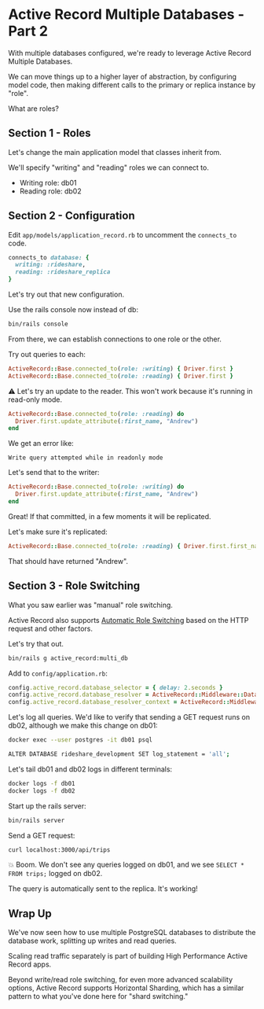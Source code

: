 # Active Record Multiple Databases - Part 2

With multiple databases configured, we're ready to leverage Active Record Multiple Databases.

We can move things up to a higher layer of abstraction, by configuring model code, then making different calls to the primary or replica instance by "role".

What are roles?

## Section 1 - Roles
Let's change the main application model that classes inherit from.

We'll specify "writing" and "reading" roles we can connect to.

- Writing role: db01
- Reading role: db02

## Section 2 - Configuration
Edit `app/models/application_record.rb` to uncomment the `connects_to` code.

```rb
connects_to database: {
  writing: :rideshare,
  reading: :rideshare_replica
}
```

Let's try out that new configuration.

Use the rails console now instead of db:
```sh
bin/rails console
```

From there, we can establish connections to one role or the other.

Try out queries to each:
```rb
ActiveRecord::Base.connected_to(role: :writing) { Driver.first }
ActiveRecord::Base.connected_to(role: :reading) { Driver.first }
```

⚠️ Let's try an update to the reader. This won't work because it's running in read-only mode.
```rb
ActiveRecord::Base.connected_to(role: :reading) do
  Driver.first.update_attribute(:first_name, "Andrew")
end
```

We get an error like:
```
Write query attempted while in readonly mode
```

Let's send that to the writer:
```rb
ActiveRecord::Base.connected_to(role: :writing) do
  Driver.first.update_attribute(:first_name, "Andrew")
end
```

Great! If that committed, in a few moments it will be replicated.

Let's make sure it's replicated:
```rb
ActiveRecord::Base.connected_to(role: :reading) { Driver.first.first_name }
```

That should have returned "Andrew".

## Section 3 - Role Switching

What you saw earlier was "manual" role switching.

Active Record also supports [Automatic Role Switching](https://guides.rubyonrails.org/active_record_multiple_databases.html#activating-automatic-role-switching) based on the HTTP request and other factors.

Let's try that out.

```sh
bin/rails g active_record:multi_db
```

Add to `config/application.rb`:
```rb
config.active_record.database_selector = { delay: 2.seconds }
config.active_record.database_resolver = ActiveRecord::Middleware::DatabaseSelector::Resolver
config.active_record.database_resolver_context = ActiveRecord::Middleware::DatabaseSelector::Resolver::Session
```

Let's log all queries. We'd like to verify that sending a GET request runs on db02, although we make this change on db01:
```sh
docker exec --user postgres -it db01 psql

ALTER DATABASE rideshare_development SET log_statement = 'all';
```

Let's tail db01 and db02 logs in different terminals:
```sh
docker logs -f db01
docker logs -f db02
```

Start up the rails server:
```sh
bin/rails server
```

Send a GET request:
```sh
curl localhost:3000/api/trips
```

💥 Boom. We don't see any queries logged on db01, and we see `SELECT * FROM trips;` logged on db02.

The query is automatically sent to the replica. It's working!

## Wrap Up
We've now seen how to use multiple PostgreSQL databases to distribute the database work, splitting up writes and read queries.

Scaling read traffic separately is part of building High Performance Active Record apps.

Beyond write/read role switching, for even more advanced scalability options, Active Record supports Horizontal Sharding, which has a similar pattern to what you've done here for "shard switching."
